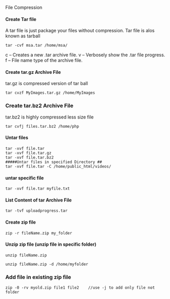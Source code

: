 File Compression

#### Create Tar file
A tar file is just package your files without compression. Tar file is alos known as tarball
```
tar -cvf msa.tar /home/msa/
```
c – Creates a new .tar archive file.
v – Verbosely show the .tar file progress.
f – File name type of the archive file.


#### Create tar.gz Archive File
tar.gz is compressed version of tar ball
```
tar cvzf MyImages.tar.gz /home/MyImages
```

### Create tar.bz2 Archive File
tar.bz2 is highly compressed less size file
```
tar cvfj files.tar.bz2 /home/php
```

#### Untar files
```
tar -xvf file.tar
tar -xvf file.tar.gz
tar -xvf file.tar.bz2
#####Untar files in specified Directory ##
tar -xvf file.tar -C /home/public_html/videos/
```

#### untar specific file
```
tar -xvf file.tar myfile.txt
```

#### List Content of tar Archive File
```
tar -tvf uploadprogress.tar
```

#### Create zip file
```
zip -r fileName.zip my_folder
```

#### Unzip zip file (unzip file in specific folder)
```
unzip fileName.zip

unzip fileName.zip -d /home/myfolder  

```

### Add file in existing zip file
```
zip -0 -rv myold.zip file1 file2    //use -j to add only file not folder
```
